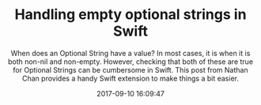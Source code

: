 ---
title: "Handling empty optional strings in Swift"
subtitle: "When does an Optional String have a value? In most cases, it is when it is both non-nil and non-empty. However, checking that both of these are true for Optional Strings can be cumbersome in Swift. This post from Nathan Chan provides a handy Swift extension to make things a bit easier."
tags: ["String","optional"]
link: "https://medium.com/ios-os-x-development/handling-empty-optional-strings-in-swift-ba77ef627d74"
date: "2017-09-10 16:09:47"
---